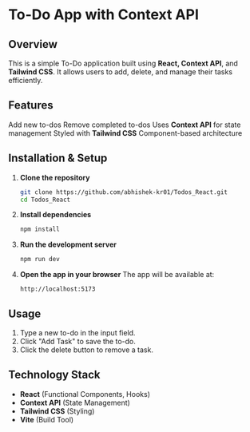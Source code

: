 # To-Do App with Context API

## Overview

This is a simple To-Do application built using **React, Context API**, and **Tailwind CSS**. It allows users to add, delete, and manage their tasks efficiently.

## Features

Add new to-dos
Remove completed to-dos
Uses **Context API** for state management
Styled with **Tailwind CSS**
Component-based architecture

## Installation & Setup

1. **Clone the repository**

   ```sh
   git clone https://github.com/abhishek-kr01/Todos_React.git
   cd Todos_React
   ```

2. **Install dependencies**

   ```sh
   npm install
   ```

3. **Run the development server**

   ```sh
   npm run dev
   ```

4. **Open the app in your browser**
   The app will be available at:
   ```
   http://localhost:5173
   ```

## Usage

1. Type a new to-do in the input field.
2. Click "Add Task" to save the to-do.
3. Click the delete button to remove a task.

## Technology Stack

- **React** (Functional Components, Hooks)
- **Context API** (State Management)
- **Tailwind CSS** (Styling)
- **Vite** (Build Tool)

